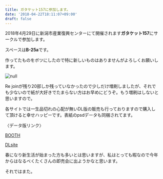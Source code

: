 ```yaml
---
title: ガタケット157に参加します。
date: '2018-04-22T18:11:07+09:00'
draft: false
---
```

2018年4月29日に新潟市産業復興センターにて開催されます**ガタケット157**にサークルで参加します。

スペースは**B-25a**です。

作ってたものをボツにしたので特に新しいものはありませんがよろしくお願いします。

![null](/images/uploads/お品書き157.png)

Re joinが残り20部しか残っていなかったので少しだけ増刷しましたが、それでも少ないので紙が大好きでたまらない方はお早めにどうぞ。もう増刷はしないと思いますので。

各サイトでは一生品切れの心配が無いDL版の販売も行っておりますので購入して頂けると幸せハッピーです。表紙のpsdデータも同梱されてます。

〈データ版リンク〉

[BOOTH](https://kgmnx.booth.pm/items/726233?utm_source=pixiv&utm_medium=promotion&utm_content=work-item&utm_campaign=pixiv-promotion)

[DLsite](http://www.dlsite.com/home/work/=/product_id/RJ217375.html)

春になり新生活が始まった方も多いとは思いますが、私はとっても暇なので今年からはなるべくたくさんの即売会に出ようかなと思います。

それではまた。
